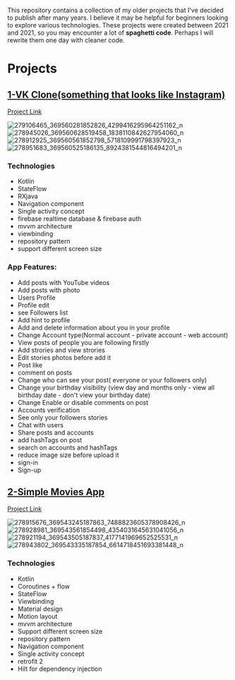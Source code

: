 This repository contains a collection of my older projects that I've decided to publish after many years. I believe it may be helpful for beginners looking to explore various technologies. These projects were created between 2021 and 2021, so you may encounter a lot of **spaghetti code**. Perhaps I will rewrite them one day with cleaner code.

# Projects
## [1-VK Clone(something that looks like Instagram)](https://github.com/adelayman1/OldProjects/tree/JK-Clone)
[Project Link](https://github.com/adelayman1/OldProjects/tree/JK-Clone) 

![279106465_369560281852826_4299416295964251162_n](https://github.com/adelayman1/OldProjects/assets/85571327/9656385a-0421-48a0-96a9-1f2ed657deb8)
![278945026_369560628519458_1838110842627954060_n](https://github.com/adelayman1/OldProjects/assets/85571327/b5b8a701-596b-4979-b13c-d84342434bfa)
![278912925_369560561852798_5718109991798397923_n](https://github.com/adelayman1/OldProjects/assets/85571327/000c84ff-8973-42f0-baa5-f93e0389548c)
![278951683_369560525186135_8924381544816494201_n](https://github.com/adelayman1/OldProjects/assets/85571327/865dc8da-d3ba-4027-9345-48d3bdc0555b)

### Technologies
- Kotlin
- StateFlow
- RXjava
- Navigation component
- Single activity concept
- firebase realtime database & firebase auth
- mvvm architecture
- viewbinding
- repository pattern
- support different screen size

### App Features:
- Add posts with YouTube videos
- Add posts with photo
- Users Profile
- Profile edit
- see Followers list
- Add hint to profile
- Add and delete information about you in your profile
- Change Account type(Normal account - private account - web account)
- View posts of people you are following firstly
- Add strories and view strories
- Edit stories photos before add it
- Post like
- comment on posts
-  Change who can see your post( everyone or your followers only)
-  Change your birthday visibility (view day and months only - view all birthday date - don't view your birthday date)
- Change Enable or disable comments on post
- Accounts verification
- See only your followers stories
- Chat with users
- Share posts and accounts
- add hashTags on post
- search on accounts and hashTags
- reduce image size before upload it
- sign-in
- Sign-up


## [2-Simple Movies App](https://github.com/adelayman1/OldProjects/tree/Movie-App) 
[Project Link](https://github.com/adelayman1/OldProjects/tree/Movie-App) 

![278915676_369543245187863_7488823605378908426_n](https://github.com/adelayman1/OldProjects/assets/85571327/285692da-7b8a-42d2-9a67-684350139b88)
![278928981_369543561854498_4354031645631041056_n](https://github.com/adelayman1/OldProjects/assets/85571327/56935631-9afa-4691-85eb-46d8c9bbed8e)
![278921194_369543505187837_4177141969652525531_n](https://github.com/adelayman1/OldProjects/assets/85571327/ddf257f2-3f37-4e03-9c31-226222d2f64b)
![278943802_369543335187854_6614718451693381448_n](https://github.com/adelayman1/OldProjects/assets/85571327/ab66bb2e-b7c1-4dd5-8e36-55484ec3de8b)

### Technologies
- Kotlin
- Coroutines + flow
- StateFlow
- Viewbinding
- Material design
- Motion layout
- mvvm architecture
- Support different screen size
- repository pattern
- Navigation component
- Single activity concept
- retrofit 2
- Hilt for dependency injection
